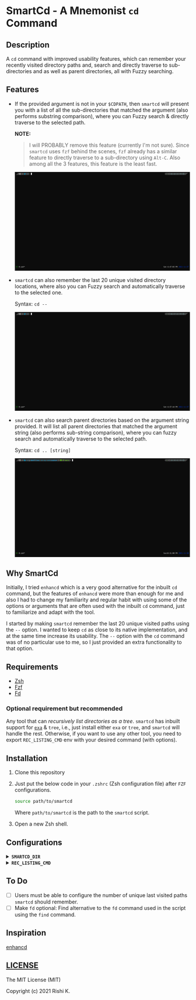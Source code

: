 # SmartCd - A Mnemonist `cd` Command

## Description

A `cd` command with improved usability features, which can remember your recently visited directory paths and, search and directly traverse to sub-directories and as well as parent directories, all with Fuzzy searching.

## Features

- If the provided argument is not in your `$CDPATH`, then `smartcd` will present you with a list of all the sub-directories that matched the argument (also performs substring comparison), where you can Fuzzy search & directly traverse to the selected path.

  **NOTE:** 

  > I will PROBABLY remove this feature (currently I'm not sure). Since `smartcd` uses `fzf` behind the scenes, `fzf` already has a similar feature to directly traverse to a sub-directory using `Alt-C`. Also among all the 3 features, this feature is the least fast.

  ![](SmartCd-sub-directory-traverse.gif)

- `smartcd` can also remember the last 20 unique visited directory locations, where also you can Fuzzy search and automatically traverse to the selected one.

  Syntax: `cd --`

  ![](SmartCd-recently-traversed.gif)

- `smartcd` can also search parent directories based on the argument string provided. It will list all parent directories that matched the argument string (also performs sub-string comparison), where you can fuzzy search and automatically traverse to the selected path.

  Syntax: `cd .. [string]`

  ![](smartcd_parent-dir-traveral.gif)

## Why SmartCd

Initially, I tried `enhancd` which is a very good alternative for the inbuilt `cd` command, but the features of `enhancd` were more than enough for me and also I had to change my familiarity and regular habit with using some of the options or arguments that are often used with the inbuilt `cd` command, just to familiarize and adapt with the tool.

I started by making `smartcd` remember the last 20 unique visited paths using the `--` option. I wanted to keep `cd` as close to its native implementation, and at the same time increase its usability. The `--` option with the `cd` command was of no particular use to me, so I just provided an extra functionality to that option.

## Requirements

- [Zsh](https://www.zsh.org/)
- [Fzf](https://github.com/junegunn/fzf)
- [Fd](https://github.com/sharkdp/fd)

### Optional requirement but recommended

Any tool that can *recursively list directories as a tree*.
`smartcd` has inbuilt support for [`exa`](https://github.com/ogham/exa) & `tree`, i.e., just install either `exa` or `tree`, and `smartcd` will handle the rest. Otherwise, if you want to use any other tool, you need to export `REC_LISTING_CMD` env with your desired command (with options).

## Installation

1. Clone this repository

2. Just put the below code in your `.zshrc` (Zsh configuration file) after `FZF` configurations.

   ```zsh
   source path/to/smartcd
   ```

   Where `path/to/smartcd` is the path to the `smartcd` script.

3. Open a new Zsh shell.

## Configurations
<details>
<summary><strong><code>SMARTCD_DIR</code></strong></summary>
<code>smartcd</code> stores logs in this location, which defaults to <code>~/.config/.smartcd</code>. To change location of the log file, export <code>SMARTCD_DIR</code> with your desired location.
</details>

<details>
<summary><strong><code>REC_LISTING_CMD</code></strong></summary> 
Command (with options) to use for recursive directory listing in tree format in <code>fzf</code> preview. If you want to use any other command export it with your desired command (with options).
</details>

## To Do

- [ ] Users must be able to configure the number of unique last visited paths `smartcd` should remember.
- [ ] Make `fd` optional: Find alternative to the `fd` command used in the script using the `find` command.

## Inspiration

[enhancd](https://github.com/b4b4r07/enhancd)

## [LICENSE](https://github.com/CodesOfRishi/smartcd/blob/main/LICENSE)

The MIT License (MIT)

Copyright (c) 2021 Rishi K.
